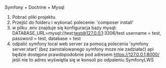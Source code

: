 Symfony + Doctrine + Mysql


1. Pobrać pliki projektu.
2. Przejść do folderu i wykonać polecenie: 'composer install'
3. w pliku .env znajduje się konfiguracja bazy mysql: DATABASE_URL=mysql://test:test@127.0.0.1:3306/test 
    username = test, password = test, database = test
4. odpalić symfony local web server za pomocą polecenia 'symfony server:start' (bez zainstalowanego symfony moze nie zadziałać)
    api będzie dostępne prawdopodobnie pod adresem https://127.0.0.1:8000/ jeśli nie to adres wyświętla się w konsoli po odpaleniu SymfonyLWS
